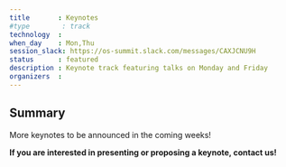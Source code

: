 ```yaml
---
title       : Keynotes
#type        : track
technology  :
when_day    : Mon,Thu
session_slack: https://os-summit.slack.com/messages/CAXJCNU9H
status      : featured
description : Keynote track featuring talks on Monday and Friday
organizers  :
---
```


## Summary

More keynotes to be announced in the coming weeks!

**If you are interested in presenting or proposing a keynote, contact us!**
